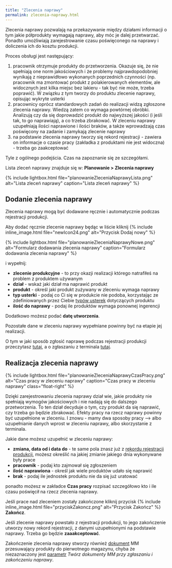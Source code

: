 ```yaml
---
title: "Zlecenia naprawy"
permalink: zlecenia-naprawy.html
---
```


Zlecenia naprawy pozwalają na przekazywanie między działami informacji o tym jakie półprodukty wymagają naprawy, aby móc je dalej przetwarzać. Ponadto umożliwiają zarejestrowanie czasu poświęconego na naprawy i doliczenia ich do kosztu produkcji. 

Proces obsługi jest następujący:

1. pracownik otrzymuje produkty do przetworzenia. Okazuje się, że nie spełniają one norm jakościowych i że problemy najprawdopodobniej wynikają z nieprawidłowo wykonanych poprzednich czynności (np. pracownik ma zmontować produkt z polakierowanych elementów, ale widocznych jest kilka miejsc bez lakieru - tak być nie może, trzeba poprawić). W związku z tym tworzy do produktu zlecenie naprawy, opisując wykryte usterki
2. pracownicy oprócz standardowych zadań do realizacji widzą zgłoszone zlecenia naprawy. Wiedzą zatem co wymaga powtórnej obróbki. Analizują czy da się doprowadzić produkt do najwyższej jakości (i jeśli tak, to go naprawiają), a co trzeba zbrakować. W zleceniu naprawy uzupełniają ilości naprawione i ilości braków, a także wprowadzają czas poświęcony na zadanie i zamykają zlecenie naprawy
3. na podstawie zlecenia naprawy tworzy się rekord rejestracji - zawiera on informacje o czasie pracy (zakładka z produktami nie jest widoczna) - trzeba go zaakceptować

Tyle z ogólnego podejścia. Czas na zapoznanie się ze szczegółami.

Lista zleceń naprawy znajduje się w: **Planowanie > Zlecenia naprawy**

{% include lightbox.html file="planowanieZleceniaNaprawyLista.png" alt="Lista zleceń naprawy" caption="Lista zleceń naprawy" %}

## Dodanie zlecenia naprawy

Zlecenia naprawy mogą być dodawane ręcznie i automatycznie podczas rejestracji produkcji.

Aby dodać ręcznie zlecenie naprawy będąc w liście kliknij {% include inline_image.html file="newIcon24.png" alt="Przycisk Dodaj nowy" %}

{% include lightbox.html file="planowanieZleceniaNaprawyNowe.png" alt="Formularz dodawania zlecenia naprawy" caption="Formularz dodawania zlecenia naprawy" %}

i wypełnij:

- **zlecenie produkcyjne** - to przy okazji realizacji którego natrafiłeś na problem z produktem używanym
- **dział** - wskaż jaki dział ma naprawić produkt
- **produkt** - określ jaki produkt zużywany w zleceniu wymaga naprawy
- **typ usterki** - podaj co Ci się w produkcie nie podoba, korzystając ze zdefiniowanych przez Ciebie [typów usterek](/typy-usterek) dotyczących produktu
- **ilość do naprawy** - podaj ile produktów wymaga ponownej ingerencji

Dodatkowo możesz podać **datę utworzenia**.

Pozostałe dane w zleceniu naprawy wypełniane powinny być na etapie jej realizacji.

O tym w jaki sposób zgłosić naprawę podczas rejestracji produkcji przeczytasz [tutaj](/rejestracja-produkcji.html#w-jaki-sposób-zgłocić-potrzebę-wykonania-naprawy-produktu), a o zgłaszaniu z terminala [tutaj](/terminal.html#zleć-naprawę).

## Realizacja zlecenia naprawy

{% include lightbox.html file="planowanieZleceniaNaprawyCzasPracy.png" alt="Czas pracy w zleceniu naprawy" caption="Czas pracy w zleceniu naprawy" class="float-right"  %}

Dzięki zarejestrowaniu zlecenia naprawy dział wie, jakie produkty nie spełniają wymogów jakościowych i nie nadają się do dalszego przetworzenia. To ten dział decyduje o tym, czy produkt da się naprawić, czy trzeba go będzie zbrakować. Efekty pracy na rzecz naprawy powinny być uzupełnione w zleceniu. I znowu - mamy dwa sposoby pracy --> albo uzupełnianie danych wprost w zleceniu naprawy, albo skorzystanie z terminala.

Jakie dane możesz uzupełnić w zleceniu naprawy:
- **zmiana, data od i data do** - te same pola znasz już z [rekordu rejestracji produkcji](/rejestracja-produkcji), możesz określić na jakiej zmianie jakiego dnia wykonywane były prace
- **pracownik** - podaj kto zajmował się zgłoszeniem 
- **ilość naprawiona** - określ jak wiele produktów udało się naprawić
- **brak** - podaj ile jednostek produktu nie da się już uratować 

ponadto możesz w zakładce **Czas pracy** rozpisać szczegółowo kto i ile czasu poświęcił na rzecz zlecenia naprawy.

Jeśli prace nad zleceniem zostały zakończone kliknij przycisk {% include inline_image.html file="przyciskZakoncz.png" alt="Przycisk Zakończ" %} **Zakończ**.

Jeśli zlecenie naprawy powstało z rejestracji produkcji, to jego zakończenie utworzy nowy rekord rejestracji, z danymi uzupełnionymi na podstawie naprawy. Trzeba go będzie **zaaakceptować**.

Zakończenie zlecenia naprawy stworzy również [dokument](/dokumenty) MM przesuwający produkty do pierwotnego magazynu, chyba że niezaznaczony jest [parametr](/parametry-planowania) *Twórz dokumenty MM przy zgłaszaniu i zakończeniu naprawy*.
